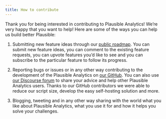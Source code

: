 ```yaml
---
title: How to contribute
---
```


Thank you for being interested in contributing to Plausible Analytics! We’re very happy that you want to help! Here are some of the ways you can help us build better Plausible:

1. Submitting new feature ideas through our [public roadmap](https://github.com/plausible/analytics/issues?q=is%3Aopen+is%3Aissue+label%3A%22on+the+roadmap%22+sort%3Areactions-%2B1-desc). You can submit new feature ideas, you can comment to the existing feature requests, you can upvote features you’d like to see and you can subscribe to the particular feature to follow its progress.

2. Reporting bugs or issues or in any other way contributing to the development of the Plausible Analytics on [our GitHub](https://github.com/plausible/analytics/issues). You can also use [our Discourse forum](https://plausible.discourse.group/) to share your advice and help other Plausible Analytics users. Thanks to our GitHub contributors we were able to reduce our script size, develop the easy self-hosting solution and more. 

3. Blogging, tweeting and in any other way sharing with the world what you like about Plausible Analytics, what you use it for and how it helps you solve your challenges.
